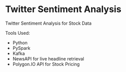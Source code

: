 # Twitter Sentiment Analysis
Twitter Sentiment Analysis for Stock Data

Tools Used:
* Python
* PySpark
* Kafka
* NewsAPI for live headline retrieval
* Polygon.IO API for Stock Pricing
